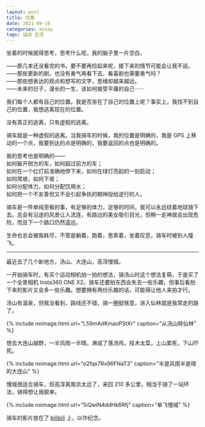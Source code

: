 ```yaml
---
layout: post
title: 位置
date: 2021-09-19 
categories: essay
tags: 运动 生活
---
```


坐着的时候就得思考，思考什么呢，我的脑子里一片空白。

——那几本还没看完的书，要不要再捡起来呢，接下来的情节可能会让我不适。  
——那些更新的剧，也没有勇气再看下去，看喜剧也需要勇气吗？  
——那些想表达的观点和想写的文字，思绪却越来越远。  
——未来的日子，漫长的一生，该如何接受平庸的自己······  

我们每个人都有自己的位置。我是否坐在了自己的位置上呢？事实上，我找不到自己的位置，我想逃离现在的位置。

没有真正的逃离，只有虚假的逃离。

骑车就是一种虚假的逃离。当我骑车的时候，我的位置是明确的，我是 GPS 上移动的一个点，我要到达的点是明确的，我要返回的点也是明确的。

我的思考也是明确的——  
如何躲开侧方的车，如何超过前方的车；  
如何在一个红灯前准确地停下来，如何在绿灯亮起的一刻启动；  
如何爬坡，如何下坡；  
如何分配体力，如何分配饮用水；  
如何把一个不友善但又不会引起争执的眼神投给逆行的人。  

骑车是一件单纯至极的事，有足够的体力，足够的时间，我可以永远绕着地球骑下去。总会有沿途的风景让人流连，有路边的美女吸引目光，但稍一走神就会出现危险，而且下一个路口仍然遥远。

生命也总会被我耗尽，不管是躺着，跑着，思索着，坐着叹息，骑车时被别人撞飞。

---------

最近去了几个新地方，汤山、大连山，高淳慢城。

一开始骑车时，有买个运动相机拍一拍的想法，骑汤山时这个想法复萌，于是买了一个全景相机 Insta360 ONE X2。骑车还要拍东西会失去一些乐趣，但事后看拍下来的影片又会多一些乐趣。想要拥有两份乐趣的话，可能得让他人来拍才行。

汤山有温泉，但我没看到，路线还不错，骑一圈挺惬意，进入仙林就是我常走的路了。

{% include nximage.html url="L59mAdKmaoPStXr" caption="从汤山转仙林" %}

想去大连山越野，一半风雨一半晴，淋成了落汤鸡，技术太菜，上山累死，下山吓死。

{% include nximage.html url="o2fqx7Rx96FNaT3" caption="半是风雨半是晴的大连山" %}

慢城很适合骑车，但高淳离南京太远了，来回 210 多公里，相当于骑了一站环法，骑得想让我脱单。

{% include nximage.html url="5iQwiN4ddHk6Rfj" caption="单飞慢城" %}

骑车的影片放在了 [bilibili](https://space.bilibili.com/23218047) 上，以作纪念。
